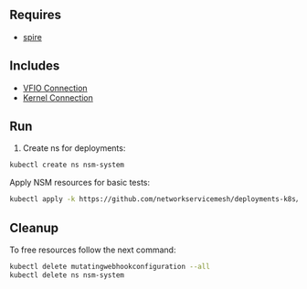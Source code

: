 ## Requires

- [spire](../spire)

## Includes

- [VFIO Connection](../use-cases/Vfio2Noop)
- [Kernel Connection](../use-cases/SriovKernel2Noop)

## Run

1. Create ns for deployments:
```bash
kubectl create ns nsm-system
```

Apply NSM resources for basic tests:
```bash
kubectl apply -k https://github.com/networkservicemesh/deployments-k8s/examples/sriov?ref=d4da0d8bb7414645c88be29e6d4c3e4f3d811b99
```

## Cleanup

To free resources follow the next command:
```bash
kubectl delete mutatingwebhookconfiguration --all
kubectl delete ns nsm-system
```
